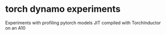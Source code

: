 # torch dynamo experiments

Experiments with profiling pytorch models JIT compiled with TorchInductor on an A10
